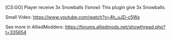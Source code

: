 [CS:GO] Player receive 3x Snowballs (!snow)
This plugin give 3x Snowballs.

Small Video:
https://www.youtube.com/watch?v=4h_uJD-c5Ws

See more in AlliedModders:
https://forums.alliedmods.net/showthread.php?t=335654
